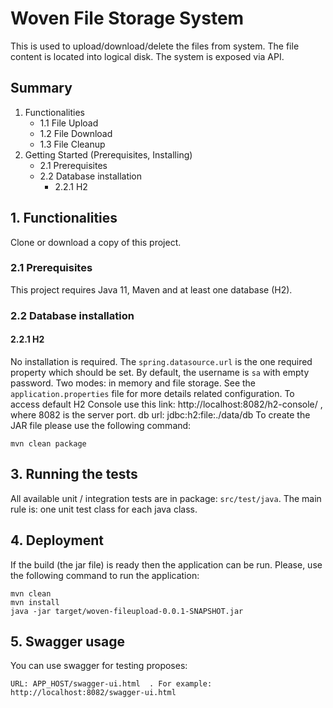 # Woven File Storage System

This is used to upload/download/delete the files from system.
The file content is located into logical disk. The system is exposed via API.

## Summary
1. Functionalities
   - 1.1 File Upload
   - 1.2 File Download
   - 1.3 File Cleanup
2. Getting Started (Prerequisites, Installing)
    - 2.1 Prerequisites
    - 2.2 Database installation
        - 2.2.1 H2

## 1. Functionalities 

Clone or download a copy of this project.

### 2.1 Prerequisites

This project requires Java 11, Maven and at least one database (H2).

### 2.2 Database installation

#### 2.2.1 H2
No installation is required.
The `spring.datasource.url` is the one required property which should be set. By default, the 
username is `sa` with empty password. Two modes: in memory and file storage. See the `application.properties`
file for more details related configuration.
To access default H2 Console use this link: http://localhost:8082/h2-console/ , where 8082 is the server port.
db url: jdbc:h2:file:./data/db
To create the JAR file please use the following command:
```
mvn clean package
```

## 3. Running the tests

All available unit / integration tests are in package: `src/test/java`.
The main rule is: one unit test class for each java class.

## 4. Deployment

If the build (the jar file) is ready then the application can be run. Please, use the following command to run the application:
```
mvn clean
mvn install
java -jar target/woven-fileupload-0.0.1-SNAPSHOT.jar
```

## 5. Swagger usage
You can use swagger for testing proposes:
```
URL: APP_HOST/swagger-ui.html  . For example:  http://localhost:8082/swagger-ui.html
```